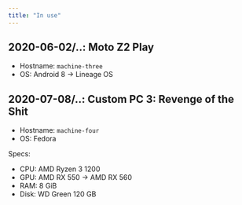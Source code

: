 ```yaml
---
title: "In use"
---
```


## 2020-06-02/..: Moto Z2 Play

* Hostname: `machine-three`
* OS: Android 8 -> Lineage OS

## 2020-07-08/..: Custom PC 3: Revenge of the Shit

* Hostname: `machine-four`
* OS: Fedora

Specs:

* CPU: AMD Ryzen 3 1200
* GPU: AMD RX 550 -> AMD RX 560
* RAM: 8 GiB
* Disk: WD Green 120 GB
